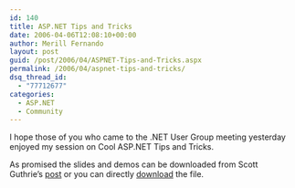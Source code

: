 ```yaml
---
id: 140
title: ASP.NET Tips and Tricks
date: 2006-04-06T12:08:10+00:00
author: Merill Fernando
layout: post
guid: /post/2006/04/ASPNET-Tips-and-Tricks.aspx
permalink: /2006/04/aspnet-tips-and-tricks/
dsq_thread_id:
  - "77712677"
categories:
  - ASP.NET
  - Community
---
```

<p>I hope those of you who came to the .NET User Group meeting yesterday enjoyed my session on Cool ASP.NET Tips and Tricks.</p>
<p>As promised the slides and demos can be downloaded from Scott Guthrie&rsquo;s&nbsp;<a href="http://weblogs.asp.net/scottgu/archive/2006/04/03/441787.aspx">post</a> or you can directly <a href="http://www.4shared.com/file/1178022/ed6f1067/tipsandtricks.html">download</a> the file.</p>